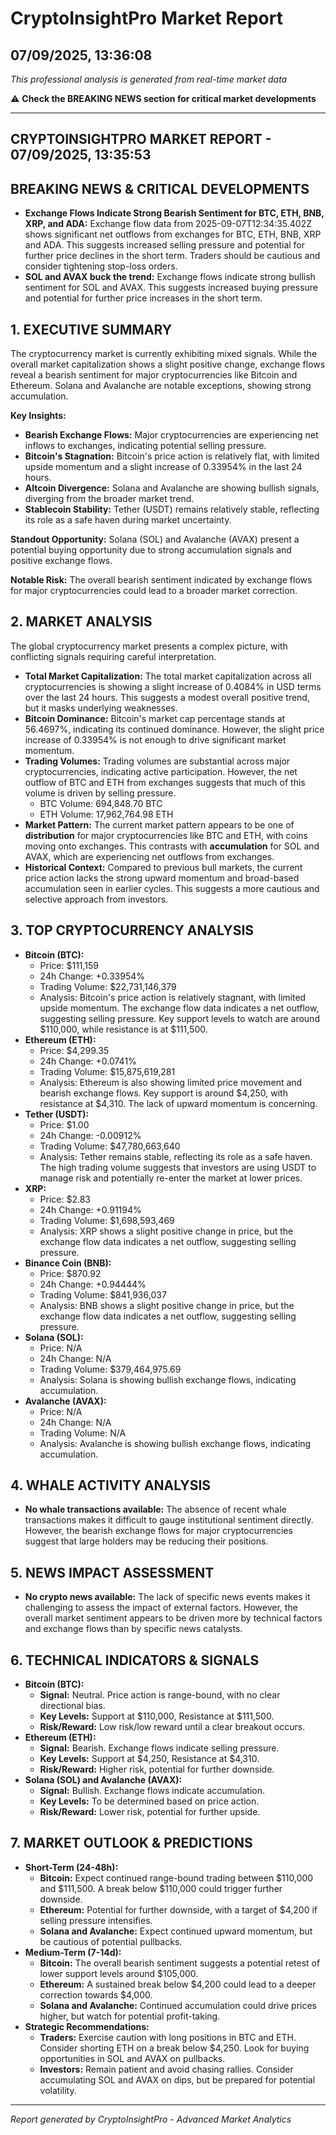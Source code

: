 # CryptoInsightPro Market Report
## 07/09/2025, 13:36:08

*This professional analysis is generated from real-time market data*

⚠️ **Check the BREAKING NEWS section for critical market developments**

---

## CRYPTOINSIGHTPRO MARKET REPORT - 07/09/2025, 13:35:53

## BREAKING NEWS & CRITICAL DEVELOPMENTS

*   **Exchange Flows Indicate Strong Bearish Sentiment for BTC, ETH, BNB, XRP, and ADA:** Exchange flow data from 2025-09-07T12:34:35.402Z shows significant net outflows from exchanges for BTC, ETH, BNB, XRP and ADA. This suggests increased selling pressure and potential for further price declines in the short term. Traders should be cautious and consider tightening stop-loss orders.
*   **SOL and AVAX buck the trend:** Exchange flows indicate strong bullish sentiment for SOL and AVAX. This suggests increased buying pressure and potential for further price increases in the short term.

## 1. EXECUTIVE SUMMARY

The cryptocurrency market is currently exhibiting mixed signals. While the overall market capitalization shows a slight positive change, exchange flows reveal a bearish sentiment for major cryptocurrencies like Bitcoin and Ethereum. Solana and Avalanche are notable exceptions, showing strong accumulation.

**Key Insights:**

*   **Bearish Exchange Flows:** Major cryptocurrencies are experiencing net inflows to exchanges, indicating potential selling pressure.
*   **Bitcoin's Stagnation:** Bitcoin's price action is relatively flat, with limited upside momentum and a slight increase of 0.33954% in the last 24 hours.
*   **Altcoin Divergence:** Solana and Avalanche are showing bullish signals, diverging from the broader market trend.
*   **Stablecoin Stability:** Tether (USDT) remains relatively stable, reflecting its role as a safe haven during market uncertainty.

**Standout Opportunity:** Solana (SOL) and Avalanche (AVAX) present a potential buying opportunity due to strong accumulation signals and positive exchange flows.

**Notable Risk:** The overall bearish sentiment indicated by exchange flows for major cryptocurrencies could lead to a broader market correction.

## 2. MARKET ANALYSIS

The global cryptocurrency market presents a complex picture, with conflicting signals requiring careful interpretation.

*   **Total Market Capitalization:** The total market capitalization across all cryptocurrencies is showing a slight increase of 0.4084% in USD terms over the last 24 hours. This suggests a modest overall positive trend, but it masks underlying weaknesses.
*   **Bitcoin Dominance:** Bitcoin's market cap percentage stands at 56.4697%, indicating its continued dominance. However, the slight price increase of 0.33954% is not enough to drive significant market momentum.
*   **Trading Volumes:** Trading volumes are substantial across major cryptocurrencies, indicating active participation. However, the net outflow of BTC and ETH from exchanges suggests that much of this volume is driven by selling pressure.
    *   BTC Volume: 694,848.70 BTC
    *   ETH Volume: 17,962,764.98 ETH
*   **Market Pattern:** The current market pattern appears to be one of **distribution** for major cryptocurrencies like BTC and ETH, with coins moving onto exchanges. This contrasts with **accumulation** for SOL and AVAX, which are experiencing net outflows from exchanges.
*   **Historical Context:** Compared to previous bull markets, the current price action lacks the strong upward momentum and broad-based accumulation seen in earlier cycles. This suggests a more cautious and selective approach from investors.

## 3. TOP CRYPTOCURRENCY ANALYSIS

*   **Bitcoin (BTC):**
    *   Price: $111,159
    *   24h Change: +0.33954%
    *   Trading Volume: $22,731,146,379
    *   Analysis: Bitcoin's price action is relatively stagnant, with limited upside momentum. The exchange flow data indicates a net outflow, suggesting selling pressure. Key support levels to watch are around $110,000, while resistance is at $111,500.
*   **Ethereum (ETH):**
    *   Price: $4,299.35
    *   24h Change: +0.0741%
    *   Trading Volume: $15,875,619,281
    *   Analysis: Ethereum is also showing limited price movement and bearish exchange flows. Key support is around $4,250, with resistance at $4,310. The lack of upward momentum is concerning.
*   **Tether (USDT):**
    *   Price: $1.00
    *   24h Change: -0.00912%
    *   Trading Volume: $47,780,663,640
    *   Analysis: Tether remains stable, reflecting its role as a safe haven. The high trading volume suggests that investors are using USDT to manage risk and potentially re-enter the market at lower prices.
*   **XRP:**
    *   Price: $2.83
    *   24h Change: +0.91194%
    *   Trading Volume: $1,698,593,469
    *   Analysis: XRP shows a slight positive change in price, but the exchange flow data indicates a net outflow, suggesting selling pressure.
*   **Binance Coin (BNB):**
    *   Price: $870.92
    *   24h Change: +0.94444%
    *   Trading Volume: $841,936,037
    *   Analysis: BNB shows a slight positive change in price, but the exchange flow data indicates a net outflow, suggesting selling pressure.
*   **Solana (SOL):**
    *   Price: N/A
    *   24h Change: N/A
    *   Trading Volume: $379,464,975.69
    *   Analysis: Solana is showing bullish exchange flows, indicating accumulation.
*   **Avalanche (AVAX):**
    *   Price: N/A
    *   24h Change: N/A
    *   Trading Volume: N/A
    *   Analysis: Avalanche is showing bullish exchange flows, indicating accumulation.

## 4. WHALE ACTIVITY ANALYSIS

*   **No whale transactions available:** The absence of recent whale transactions makes it difficult to gauge institutional sentiment directly. However, the bearish exchange flows for major cryptocurrencies suggest that large holders may be reducing their positions.

## 5. NEWS IMPACT ASSESSMENT

*   **No crypto news available:** The lack of specific news events makes it challenging to assess the impact of external factors. However, the overall market sentiment appears to be driven more by technical factors and exchange flows than by specific news catalysts.

## 6. TECHNICAL INDICATORS & SIGNALS

*   **Bitcoin (BTC):**
    *   **Signal:** Neutral. Price action is range-bound, with no clear directional bias.
    *   **Key Levels:** Support at $110,000, Resistance at $111,500.
    *   **Risk/Reward:** Low risk/low reward until a clear breakout occurs.
*   **Ethereum (ETH):**
    *   **Signal:** Bearish. Exchange flows indicate selling pressure.
    *   **Key Levels:** Support at $4,250, Resistance at $4,310.
    *   **Risk/Reward:** Higher risk, potential for further downside.
*   **Solana (SOL) and Avalanche (AVAX):**
    *   **Signal:** Bullish. Exchange flows indicate accumulation.
    *   **Key Levels:** To be determined based on price action.
    *   **Risk/Reward:** Lower risk, potential for further upside.

## 7. MARKET OUTLOOK & PREDICTIONS

*   **Short-Term (24-48h):**
    *   **Bitcoin:** Expect continued range-bound trading between $110,000 and $111,500. A break below $110,000 could trigger further downside.
    *   **Ethereum:** Potential for further downside, with a target of $4,200 if selling pressure intensifies.
    *   **Solana and Avalanche:** Expect continued upward momentum, but be cautious of potential pullbacks.
*   **Medium-Term (7-14d):**
    *   **Bitcoin:** The overall bearish sentiment suggests a potential retest of lower support levels around $105,000.
    *   **Ethereum:** A sustained break below $4,200 could lead to a deeper correction towards $4,000.
    *   **Solana and Avalanche:** Continued accumulation could drive prices higher, but watch for potential profit-taking.
*   **Strategic Recommendations:**
    *   **Traders:** Exercise caution with long positions in BTC and ETH. Consider shorting ETH on a break below $4,250. Look for buying opportunities in SOL and AVAX on pullbacks.
    *   **Investors:** Remain patient and avoid chasing rallies. Consider accumulating SOL and AVAX on dips, but be prepared for potential volatility.


---

*Report generated by CryptoInsightPro - Advanced Market Analytics*